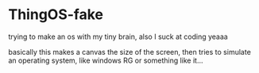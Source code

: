 # ThingOS-fake
trying to make an os with my tiny brain, also I suck at coding yeaaa

basically this makes a canvas the size of the screen, then tries to simulate an operating system, like windows RG or something like it...

